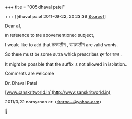 +++
title = "005 dhaval patel"

+++
[[dhaval patel	2011-09-22, 20:23:36 [Source](https://groups.google.com/g/bvparishat/c/i5FQEW_yJjw)]]



Dear all,

in reference to the abovementioned subject,

I would like to add that तत्कालीन , समकालीन are valid words.

So there must be some sutra which prescribes ईन for काल .

It might be possible that the suffix is not allowed in isolation..

Comments are welcome

  

Dr. Dhaval Patel

[www.sanskritworld.in](http://www.sanskritworld.in)

  

2011/9/22 narayanan er \<[drerna...@yahoo.com]()\>



